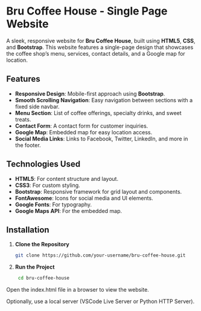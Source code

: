 # Bru Coffee House - Single Page Website

A sleek, responsive website for **Bru Coffee House**, built using **HTML5**, **CSS**, and **Bootstrap**. This website features a single-page design that showcases the coffee shop’s menu, services, contact details, and a Google map for location.

## Features

- **Responsive Design**: Mobile-first approach using **Bootstrap**.
- **Smooth Scrolling Navigation**: Easy navigation between sections with a fixed side navbar.
- **Menu Section**: List of coffee offerings, specialty drinks, and sweet treats.
- **Contact Form**: A contact form for customer inquiries.
- **Google Map**: Embedded map for easy location access.
- **Social Media Links**: Links to Facebook, Twitter, LinkedIn, and more in the footer.

## Technologies Used

- **HTML5**: For content structure and layout.
- **CSS3**: For custom styling.
- **Bootstrap**: Responsive framework for grid layout and components.
- **FontAwesome**: Icons for social media and UI elements.
- **Google Fonts**: For typography.
- **Google Maps API**: For the embedded map.

## Installation

1. **Clone the Repository**

   ```bash
   git clone https://github.com/your-username/bru-coffee-house.git

2. **Run the Project**

   ```bash
    cd bru-coffee-house

Open the index.html file in a browser to view the website.

Optionally, use a local server (VSCode Live Server or Python HTTP Server).